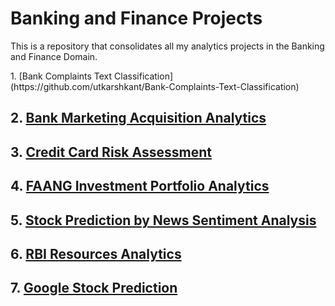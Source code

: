 # Banking and Finance Projects

This is a repository that consolidates all my analytics projects in the Banking and Finance Domain.

<summary>1. [Bank Complaints Text Classification](https://github.com/utkarshkant/Bank-Complaints-Text-Classification)</summary>

## 2. [Bank Marketing Acquisition Analytics](https://github.com/utkarshkant/Bank-Marketing-Acquisition-Analytics)

## 3. [Credit Card Risk Assessment](https://github.com/utkarshkant/Credit-Card-Risk-Assessment)

## 4. [FAANG Investment Portfolio Analytics](https://github.com/utkarshkant/FAANG-Investment-Portfolio-Analytics)

## 5. [Stock Prediction by News Sentiment Analysis](https://github.com/utkarshkant/Stock-Prediction-by-News-Sentiment-Analysis)

## 6. [RBI Resources Analytics](https://github.com/utkarshkant/RBI-Resources-Analytics)

## 7. [Google Stock Prediction](https://github.com/utkarshkant/Google-Stock-Prediction)
